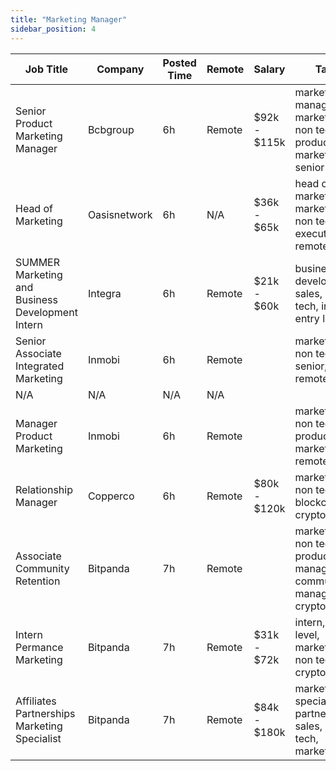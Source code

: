 ```yaml
---
title: "Marketing Manager"
sidebar_position: 4
---
```


| Job Title | Company | Posted Time | Remote | Salary | Tags | Apply Link |
|-----------|---------|-------------|--------|--------|------|------------|
| Senior Product Marketing Manager | Bcbgroup | 6h | Remote | $92k - $115k | marketing manager, marketing, non tech, product marketing, senior | [Apply](https://web3.career/senior-product-marketing-manager-bcbgroup/135328) |
| Head of Marketing | Oasisnetwork | 6h | N/A | $36k - $65k | head of marketing, marketing, non tech, executive, remote | [Apply](https://web3.career/head-of-marketing-oasisnetwork/73767) |
| SUMMER Marketing and Business Development Intern | Integra | 6h | Remote | $21k - $60k | business development, sales, non tech, intern, entry level | [Apply](https://web3.career/summer-marketing-and-business-development-intern-integra/95750) |
| Senior Associate Integrated Marketing | Inmobi | 6h | Remote |  | marketing, non tech, senior, remote | [Apply](https://web3.career/senior-associate-integrated-marketing-inmobi/137663) |
| N/A | N/A | N/A | N/A |  |  | [Apply](https://web3.career/metana) |
| Manager Product Marketing | Inmobi | 6h | Remote |  | marketing, non tech, product marketing, remote | [Apply](https://web3.career/manager-product-marketing-inmobi/108140) |
| Relationship Manager | Copperco | 6h | Remote | $80k - $120k | marketing, non tech, blockchain, crypto, defi | [Apply](https://web3.career/relationship-manager-copperco/105562) |
| Associate Community Retention | Bitpanda | 7h | Remote |  | marketing, non tech, product manager, community manager, crypto | [Apply](https://web3.career/associate-community-retention-bitpanda/105554) |
| Intern Permance Marketing | Bitpanda | 7h | Remote | $31k - $72k | intern, entry level, marketing, non tech, crypto | [Apply](https://web3.career/intern-performance-marketing-bitpanda/133210) |
| Affiliates Partnerships Marketing Specialist | Bitpanda | 7h | Remote | $84k - $180k | marketing specialist, partnership, sales, non tech, marketing | [Apply](https://web3.career/affiliates-partnerships-marketing-specialist-bitpanda/137635) |
